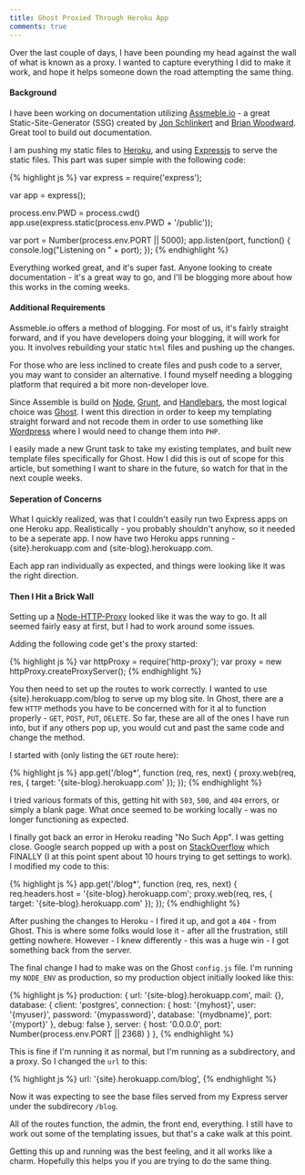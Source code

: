 ```yaml
---
title: Ghost Proxied Through Heroku App
comments: true
---
```


Over the last couple of days, I have been pounding my head against the wall of what is known as a proxy. I wanted to capture everything I did to make it work, and hope it helps someone down the road attempting the same thing.

#### Background
I have been working on documentation utilizing [Assmeble.io](http://www.assemble.io) - a great Static-Site-Generator (SSG) created by [Jon Schlinkert](https://github.com/jonschlinkert) and [Brian Woodward](https://github.com/doowb). Great tool to build out documentation.  

I am pushing my static files to [Heroku](http://www.heroku.com/), and using [Expressjs](http://expressjs.com/) to serve the static files.  This part was super simple with the following code:

{% highlight js %}
var express = require('express');

var app = express();

process.env.PWD = process.cwd()
app.use(express.static(process.env.PWD + '/public'));

var port = Number(process.env.PORT || 5000);
app.listen(port, function() {
  console.log("Listening on " + port);
});
{% endhighlight %}

Everything worked great, and it's super fast. Anyone looking to create documentation - it's a great way to go, and I'll be blogging more about how this works in the coming weeks.

#### Additional Requirements
Assmeble.io offers a method of blogging.  For most of us, it's fairly straight forward, and if you have developers doing your blogging, it will work for you.  It involves rebuilding your static `html` files and pushing up the changes.  

For those who are less inclined to create files and push code to a server, you may want to consider an alternative. I found myself needing a blogging platform that required a bit more non-developer love.

Since Assemble is build on [Node](http://nodejs.org/), [Grunt](http://gruntjs.com/), and [Handlebars](http://handlebarsjs.com/), the most logical choice was [Ghost](https://ghost.org/).  I went this direction in order to keep my templating straight forward and not recode them in order to use something like [Wordpress](http://wordpress.org/) where I would need to change them into `PHP`.

I easily made a new Grunt task to take my existing templates, and built new template files specifically for Ghost. How I did this is out of scope for this article, but something I want to share in the future, so watch for that in the next couple weeks.

#### Seperation of Concerns
What I quickly realized, was that I couldn't easily run two Express apps on one Heroku app. Realistically - you probably shouldn't anyhow, so it needed to be a seperate app.  I now have two Heroku apps running - {site}.herokuapp.com and {site-blog}.herokuapp.com.

Each app ran individually as expected, and things were looking like it was the right direction.

#### Then I Hit a Brick Wall
Setting up a [Node-HTTP-Proxy](https://github.com/nodejitsu/node-http-proxy) looked like it was the way to go.  It all seemed fairly easy at first, but I had to work around some issues.

Adding the following code get's the proxy started:

{% highlight js %}
var httpProxy = require('http-proxy');
var proxy = new httpProxy.createProxyServer();
{% endhighlight %}

You then need to set up the routes to work correctly. I wanted to use {site}.herokuapp.com/blog to serve up my blog site.  In Ghost, there are a few `HTTP` methods you have to be concerned with for it al to function properly - `GET`, `POST`, `PUT`, `DELETE`.  So far, these are all of the ones I have run into, but if any others pop up, you would cut and past the same code and change the method.

I started with (only listing the `GET` route here):

{% highlight js %}
app.get('/blog*', function (req, res, next) {
    proxy.web(req, res, {
        target: '{site-blog}.herokuapp.com'
    });
});
{% endhighlight %}

I tried various formats of this, getting hit with `503`, `500`, and `404` errors, or simply a blank page. What once seemed to be working locally - was no longer functioning as expected.

I finally got back an error in Heroku reading "No Such App". I was getting close. Google search popped up with a post on [StackOverflow](http://stackoverflow.com/questions/6444280/heroku-no-such-app-error-with-node-js-node-http-proxy-module) which FINALLY (I at this point spent about 10 hours trying to get settings to work). I modified my code to this:

{% highlight js %}
app.get('/blog*', function (req, res, next) {
  req.headers.host = '{site-blog}.herokuapp.com';
    proxy.web(req, res, {
        target: '{site-blog}.herokuapp.com'
    });
});
{% endhighlight %}

After pushing the changes to Heroku - I fired it up, and got a `404` - from Ghost. This is where some folks would lose it - after all the frustration, still getting nowhere. However - I knew differently - this was a huge win - I got something back from the server.

The final change I had to make was on the Ghost `config.js` file.  I'm running my `NODE_ENV` as production, so my production object initially looked like this:

{% highlight js %}
production: {
    url: '{site-blog}.herokuapp.com',
    mail: {},
    database: {
        client: 'postgres',
        connection: {
            host: '{myhost}',
            user: '{myuser}',
            password: '{mypassword}',
            database: '{mydbname}',
            port: '{myport}'
        },
        debug: false
    },
    server: {
        host: '0.0.0.0',
        port: Number(process.env.PORT || 2368)
    }
},
{% endhighlight %}

This is fine if I'm running it as normal, but I'm running as a subdirectory, and a proxy. So I changed the `url` to this:

{% highlight js %}
url: '{site}.herokuapp.com/blog',
{% endhighlight %}

Now it was expecting to see the base files served from my Express server under the subdirecory `/blog`.

All of the routes function, the admin, the front end, everything.  I still have to work out some of the templating issues, but that's a cake walk at this point.

Getting this up and running was the best feeling, and it all works like a charm.  Hopefully this helps you if you are trying to do the same thing.  
